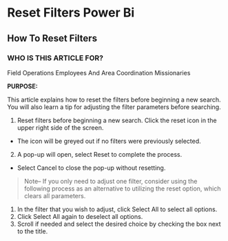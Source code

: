 # Reset Filters Power Bi

## How To Reset Filters

### WHO IS THIS ARTICLE FOR?

Field Operations Employees And Area Coordination Missionaries

**PURPOSE:**

This article explains how to reset the filters before beginning a new search. You will also learn a tip for adjusting the filter parameters before searching.

1. Reset filters before beginning a new search. Click the reset icon in the upper right side of the screen.
- The icon will be greyed out if no filters were previously selected.

2. A pop-up will open, select Reset to complete the process.
- Select Cancel to close the pop-up without resetting.

> Note– If you only need to adjust one filter, consider using the following process as an alternative to utilizing the reset option, which clears all parameters.

1. In the filter that you wish to adjust, click Select All to select all options.
2. Click Select All again to deselect all options.
3. Scroll if needed and select the desired choice by checking the box next to the title.

